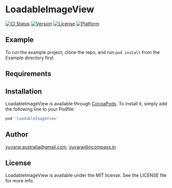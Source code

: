 # LoadableImageView

[![CI Status](https://img.shields.io/travis/yuvaraj.australia@gmail.com/LoadableImageView.svg?style=flat)](https://travis-ci.org/yuvaraj.australia@gmail.com/LoadableImageView)
[![Version](https://img.shields.io/cocoapods/v/LoadableImageView.svg?style=flat)](https://cocoapods.org/pods/LoadableImageView)
[![License](https://img.shields.io/cocoapods/l/LoadableImageView.svg?style=flat)](https://cocoapods.org/pods/LoadableImageView)
[![Platform](https://img.shields.io/cocoapods/p/LoadableImageView.svg?style=flat)](https://cocoapods.org/pods/LoadableImageView)

## Example

To run the example project, clone the repo, and run `pod install` from the Example directory first.

## Requirements

## Installation

LoadableImageView is available through [CocoaPods](https://cocoapods.org). To install
it, simply add the following line to your Podfile:

```ruby
pod 'LoadableImageView'
```

## Author

yuvaraj.australia@gmail.com, yuvaraj@ncompass.in

## License

LoadableImageView is available under the MIT license. See the LICENSE file for more info.
